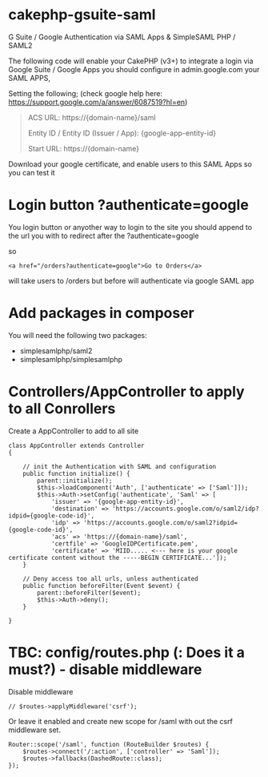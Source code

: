 # cakephp-gsuite-saml
G Suite / Google Authentication via SAML Apps &amp; SimpleSAML PHP / SAML2

The following code will enable your CakePHP (v3+) to integrate a login via Google Suite / Google Apps
you should configure in admin.google.com your SAML APPS,

Setting the following; (check google help here: https://support.google.com/a/answer/6087519?hl=en)

> ACS URL: https://{domain-name}/saml
>
> Entity ID / Entity ID (Issuer / App): {google-app-entity-id}
>
> Start URL: https://{domain-name} 

Download your google certificate, and enable users to this SAML Apps so you can test it

# Login button ?authenticate=google
You login button or anyother way to login to the site you should append to the url you with to redirect
after the ?authenticate=google

so
```
<a href="/orders?authenticate=google">Go to Orders</a>
```
will take users to /orders but before will authenticate via google SAML app


# Add packages in composer
You will need the following two packages:
- simplesamlphp/saml2
- simplesamlphp/simplesamlphp

# Controllers/AppController to apply to all Conrollers
Create a AppController to add to all site 
```
class AppController extends Controller
{

    // init the Authentication with SAML and configuration
    public function initialize() {
        parent::initialize();
        $this->loadComponent('Auth', ['authenticate' => ['Saml']]);
        $this->Auth->setConfig('authenticate', 'Saml' => [
            'issuer' => '{google-app-entity-id}',
            'destination' => 'https://accounts.google.com/o/saml2/idp?idpid={google-code-id}',
            'idp' => 'https://accounts.google.com/o/saml2?idpid={google-code-id}',
            'acs' => 'https://{domain-name}/saml',
            'certfile' => 'GoogleIDPCertificate.pem',
            'certificate' => 'MIID..... <--- here is your google certificate content without the -----BEGIN CERTIFICATE...']);
    }

    // Deny access too all urls, unless authenticated 
    public function beforeFilter(Event $event) {
        parent::beforeFilter($event);
        $this->Auth->deny();
    }

}
```
# TBC: config/routes.php (: Does it a must?) - disable middleware

Disable middleware
```
// $routes->applyMiddleware('csrf');
```
Or leave it enabled and create new scope for /saml with out the csrf middleware set.
```
Router::scope('/saml', function (RouteBuilder $routes) {
    $routes->connect('/:action', ['controller' => 'Saml']);
    $routes->fallbacks(DashedRoute::class);
});
```
